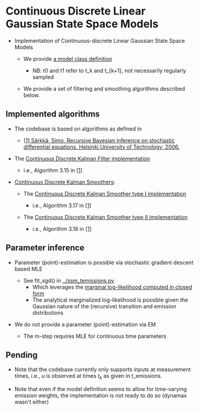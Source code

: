 # Continuous Discrete Linear Gaussian State Space Models

- Implementation of Continuous-discrete Linear Gaussian State Space Models
    - We provide [a model class definition](./models.py#L39)
        - NB: t0 and t1 refer to t_k and t_{k+1}, not necessarily regularly sampled

    - We provide a set of filtering and smoothing algorithms described below.
 
## Implemented algorithms

- The codebase is based on algorithms as defined in
    - [[1] Särkkä, Simo. Recursive Bayesian inference on stochastic differential equations. Helsinki University of Technology, 2006.](https://aaltodoc.aalto.fi/items/cc45c44e-ff66-4907-bfff-03293391fe1d)
        
- The [Continuous Discrete Kalman Filter implementation](./inference.py#L378)
    - i.e., Algorithm 3.15 in [[1]](https://aaltodoc.aalto.fi/items/cc45c44e-ff66-4907-bfff-03293391fe1d)

- [Continuous Discrete Kalman Smoothers](./inference.py#L515):
    - The [Continuous Discrete Kalman Smoother type I implementation](./inference.py#L558)
        - i.e., Algorithm 3.17 in [[1]](https://aaltodoc.aalto.fi/items/cc45c44e-ff66-4907-bfff-03293391fe1d)
      
    - The [Continuous Discrete Kalman Smoother type II implementation](./inference.py#L588)
        - i.e., Algorithm 3.18 in [[1]](https://aaltodoc.aalto.fi/items/cc45c44e-ff66-4907-bfff-03293391fe1d)
        
## Parameter inference

- Parameter (point)-estimation is possible via stochastic gradient descent based MLE
    - See fit_sgd() in [../ssm_temissions.py](../ssm_temissions.py#L443)
        - Which leverages the [marginal log-likelihood computed in closed form](./continuous_discrete_linear_gaussian_ssm/models.py#L233)
        - The analytical marginalized log-likelihood is possible given the Gaussian nature of the (recursive) transition and emission distributions

- We do not provide a parameter (point)-estimation via EM
    - The m-step requires MLE for continuous time parameters
    
## Pending

- Note that the codebase currently only supports inputs at measurement times, i.e., $u$ is observed at times $t_k$ as given in t_emissions.

- Note that even if the model definition seems to allow for time-varying emission weights, the implementation is not ready to do so (dynamax wasn't either)
